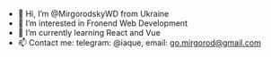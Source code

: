 - 👋 Hi, I’m @MirgorodskyWD from Ukraine
- 👀 I’m interested in Fronend Web Development
- 🌱 I’m currently learning React and Vue
- 📫 Contact me: telegram: @iaque, email: go.mirgorod@gmail.com
